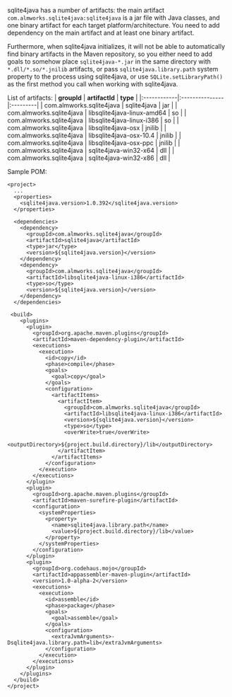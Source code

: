 sqlite4java has a number of artifacts: the main artifact `com.almworks.sqlite4java:sqlite4java` is a jar file with Java classes, and one binary artifact for each target platform/architecture. You need to add dependency on the main artifact and at least one binary artifact.

Furthermore, when sqlite4java initializes, it will not be able to automatically find binary artifacts in the Maven repository, so you either need to add goals to somehow place `sqlite4java-*.jar` in the same directory with `*.dll/*.so/*.jnilib` artifacts, or pass `sqlite4java.library.path` system property to the process using sqlite4java, or use `SQLite.setLibraryPath()` as the first method you call when working with sqlite4java.

List of artifacts:
| **groupId** | **artifactId** | **type** |
|:------------|:---------------|:---------|
| com.almworks.sqlite4java | sqlite4java    | jar      |
| com.almworks.sqlite4java | libsqlite4java-linux-amd64 | so       |
| com.almworks.sqlite4java | libsqlite4java-linux-i386 | so       |
| com.almworks.sqlite4java | libsqlite4java-osx | jnilib   |
| com.almworks.sqlite4java | libsqlite4java-osx-10.4 | jnilib   |
| com.almworks.sqlite4java | libsqlite4java-osx-ppc | jnilib   |
| com.almworks.sqlite4java | sqlite4java-win32-x64 | dll      |
| com.almworks.sqlite4java | sqlite4java-win32-x86 | dll      |

Sample POM:
```
<project>
  ...
  <properties>
    <sqlite4java.version>1.0.392</sqlite4java.version>
  </properties>

  <dependencies>
    <dependency>
      <groupId>com.almworks.sqlite4java</groupId>
      <artifactId>sqlite4java</artifactId>
      <type>jar</type>
      <version>${sqlite4java.version}</version>
    </dependency>
    <dependency>
      <groupId>com.almworks.sqlite4java</groupId>
      <artifactId>libsqlite4java-linux-i386</artifactId>
      <type>so</type>
      <version>${sqlite4java.version}</version>
    </dependency>
  </dependencies> 

 <build>
    <plugins>
      <plugin>
        <groupId>org.apache.maven.plugins</groupId>
        <artifactId>maven-dependency-plugin</artifactId>
        <executions>
          <execution>
            <id>copy</id>
            <phase>compile</phase>
            <goals>
              <goal>copy</goal>
            </goals>
            <configuration>
              <artifactItems>
                <artifactItem>
                  <groupId>com.almworks.sqlite4java</groupId>
                  <artifactId>libsqlite4java-linux-i386</artifactId>
                  <version>${sqlite4java.version}</version>
                  <type>so</type>
                  <overWrite>true</overWrite>
                  <outputDirectory>${project.build.directory}/lib</outputDirectory>
                </artifactItem>
              </artifactItems>
            </configuration>
          </execution>
        </executions>
      </plugin>
      <plugin>
        <groupId>org.apache.maven.plugins</groupId>
        <artifactId>maven-surefire-plugin</artifactId>
        <configuration>
          <systemProperties>
            <property>
              <name>sqlite4java.library.path</name>
              <value>${project.build.directory}/lib</value>
            </property>
          </systemProperties>
        </configuration>
      </plugin>
      <plugin>
        <groupId>org.codehaus.mojo</groupId>
        <artifactId>appassembler-maven-plugin</artifactId>
        <version>1.0-alpha-2</version>
        <executions>
          <execution>
            <id>assemble</id>
            <phase>package</phase>
            <goals>
              <goal>assemble</goal>
            </goals>
            <configuration>
              <extraJvmArguments>-Dsqlite4java.library.path=lib</extraJvmArguments>
            </configuration>
          </execution>
        </executions>
      </plugin>
    </plugins>
  </build>
</project>
```